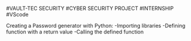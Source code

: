 #VAULT-TEC SECURITY 
#CYBER SECURITY PROJECT
#INTERNSHIP #VScode

Creating a Password generator with Python:
  -Importing libraries
  -Defining function with a return value
  -Calling the defined function


  
